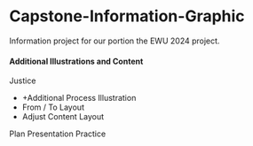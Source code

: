 # Capstone-Information-Graphic

Information project for  our portion the EWU 2024 project.

#### Additional Illustrations and Content

Justice
* +Additional Process Illustration
* From / To Layout
* Adjust Content Layout

Plan Presentation Practice